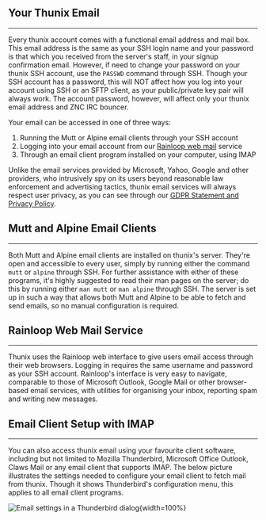 ## Your Thunix Email

---

Every thunix account comes with a functional email address and mail box. This email address is the same as your SSH login name and your password is that which you received from the server's staff, in your signup confirmation email. However, if need to change your password on your thunix SSH account, use the `PASSWD` command through SSH. Though your SSH account has a password, this will NOT affect how you log into your account using SSH or an SFTP client, as your public/private key pair will always work. The account password, however, will affect only your thunix email address and ZNC IRC bouncer.

Your email can be accessed in one of three ways:

1. Running the Mutt or Alpine email clients through your SSH account
2. Logging into your email account from our [Rainloop web mail](https://www.thunix.net/webmail/) service
3. Through an email client program installed on your computer, using IMAP

Unlike the email services provided by Microsoft, Yahoo, Google and other providers, who intrusively spy on its users beyond reasonable law enforcement and advertising tactics, thunix email services will always respect user privacy, as you can see through our [GDPR Statement and Privacy Policy](https://www.thunix.net/gdpr.php).

## Mutt and Alpine Email Clients

---

Both Mutt and Alpine email clients are installed on thunix's server. They're open and accessible to every user, simply by running either the command `mutt` or `alpine` through SSH. For further assistance with either of these programs, it's highly suggested to read their man pages on the server; do this by running either `man mutt` or `man alpine` through SSH. The server is set up in such a way that allows both Mutt and Alpine to be able to fetch and send emails, so no manual configuration is required.

## Rainloop Web Mail Service

---

Thunix uses the Rainloop web interface to give users email access through their web browsers. Logging in requires the same username and password as your SSH account. Rainloop's interface is very easy to navigate, comparable to those of Microsoft Outlook, Google Mail or other browser-based email services, with utilities for organising your inbox, reporting spam and writing new messages.

## Email Client Setup with IMAP

---

You can also access thunix email using your favourite client software, including but not limited to Mozilla Thunderbird, Microsoft Office Outlook, Claws Mail or any email client that supports IMAP. The below picture illustrates the settings needed to configure your email client to fetch mail from thunix. Though it shows Thunderbird's configuration menu, this applies to all email client programs.

![Email settings in a Thunderbird dialog](https://www.thunix.net/images/mail.png){width=100%}
